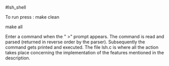 #lsh_shell

To run press :
make clean

make all

Enter a command when the " >" prompt appears.
The command is read and parsed (returned in reverse order by the parser). Subsequently the command gets 
printed and executed. The file lsh.c is where all the action takes place concerning the implementation
of the features mentioned in the description. 

